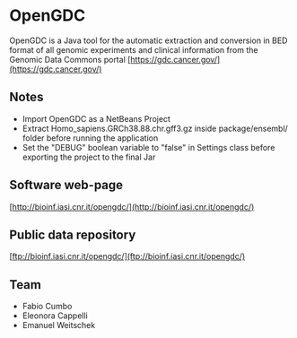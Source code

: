 # OpenGDC
OpenGDC is a Java tool for the automatic extraction and conversion in BED format of all genomic experiments and clinical information from the Genomic Data Commons portal [https://gdc.cancer.gov/](https://gdc.cancer.gov/)

## Notes
- Import OpenGDC as a NetBeans Project
- Extract Homo_sapiens.GRCh38.88.chr.gff3.gz inside package/ensembl/ folder before running the application
- Set the "DEBUG" boolean variable to "false" in Settings class before exporting the project to the final Jar

## Software web-page
[http://bioinf.iasi.cnr.it/opengdc/](http://bioinf.iasi.cnr.it/opengdc/)

## Public data repository
[ftp://bioinf.iasi.cnr.it/opengdc/](ftp://bioinf.iasi.cnr.it/opengdc/)

## Team
* Fabio Cumbo
* Eleonora Cappelli
* Emanuel Weitschek
